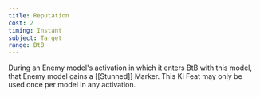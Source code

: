 ```yaml
---
title: Reputation
cost: 2
timing: Instant
subject: Target
range: BtB
---
```

During an Enemy model's activation in which it enters BtB with this model, that Enemy model gains a [[Stunned]] Marker.
This Ki Feat may only be used once per model in any activation.